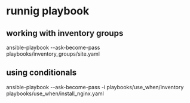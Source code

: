# runnig playbook

## working with inventory groups
ansible-playbook --ask-become-pass playbooks/inventory_groups/site.yaml

## using conditionals
ansible-playbook --ask-become-pass -i playbooks/use_when/inventory playbooks/use_when/install_nginx.yaml
